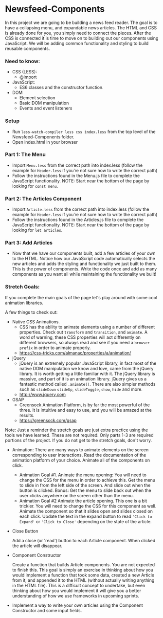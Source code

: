 # Newsfeed-Components

In this project we are going to be building a news feed reader. The goal is to have a collapsing menu, and expandable news articles. The HTML and CSS is already done for you, you simply need to connect the pieces. After the CSS is connected it is time to move on to building out our components using JavaScript. We will be adding common functionality and styling to build reusable components.

### Need to know:

- CSS (LESS):
  - @import
- JavaScript:
  - ES6 classes and the constructor function.
- DOM
  - Element selection
  - Basic DOM manipulation
  - Events and event listeners

### Setup

- Run `less-watch-compiler less css index.less` from the top level of the Newsfeed-Components folder.
- Open index.html in your browser

### Part 1: The Menu

- Import `Menu.less` from the correct path into index.less (follow the example for `Header.less` if you’re not sure how to write the correct path)
- Follow the instructions found in the Menu.js file to complete the JavaScript functionality. NOTE: Start near the bottom of the page by looking for `const menu`.

### Part 2: The Articles Component

- Import `Article.less` from the correct path into index.less (follow the example for `Header.less` if you’re not sure how to write the correct path)
- Follow the instructions found in the Articles.js file to complete the JavaScript functionality. NOTE: Start near the bottom of the page by looking for `let articles`.

### Part 3: Add Articles

- Now that we have our components built, add a few articles of your own to the HTML. Notice how our JavaScript code automatically selects the new articles and adds the styling and functionality we just built to them. This is the power of components. Write the code once and add as many components as you want all while maintaining the functionality we built!

### Stretch Goals:

If you complete the main goals of the page let's play around with some cool animation libraries.

A few things to check out:

- Native CSS Animations.
  - CSS has the ability to animate elements using a number of different properties. Check out `transform` and `transition`, and `animate`. A word of warning, these CSS properties will act differently on different browsers, so always read and see if you need a `browser prefix` in order to animate properly.
  - https://css-tricks.com/almanac/properties/a/animation/
- jQuery
  - jQuery is an extremely popular JavaScript library, in fact most of the native DOM manipulation we know and love, came from the jQuery library. It is worth getting a little familiar with it. The jQuery library is massive, and part of it is an animation library. jQuery gives us a fantastic method called `.animate()`. There are also simpler methods such as `slideDown` `slideUp`, `slideToggle`, `show`, `hide` and more.
  - http://www.jquery.com
- GSAP
  - Greensock Animation Platform, is by far the most powerful of the three. It is intuitive and easy to use, and you will be amazed at the results.
  - https://greensock.com/gsap

Note: Just a reminder the stretch goals are just extra practice using the tools we have learned. These are not required. Only parts 1-3 are required portions of the project. If you do not get to the stretch goals, don't worry.

- Animation: There are many ways to animate elements on the screen corresponding to user interactions. Read the documentation of the animation platform of your choice. Animate all of the components on click.

  - Animation Goal #1. Animate the menu opening: You will need to change the CSS for the menu in order to achieve this. Get the menu to slide in from the left side of the screen. And slide out when the button is clicked. Bonus: Get the menu to slide back out when the user clicks anywhere on the screen other than the menu.
  - Animation Goal #2 Animate the article opening. This one is a bit trickier. You will need to change the CSS for this component as well. Animate the component so that it slides open and slides closed on each click. Update the text in the expand button to read `'Click to Expand'` or `'Click to Close'` depending on the state of the article.

- Close Button

  Add a close (or 'read') button to each Article component. When clicked the article will disappear.

- Component Constructor

  Create a function that builds Article components. You are not expected to finish this. This goal is simply an exercise in thinking about how you would implement a function that took some data, created a new Article from it, and appended it to the HTML (without actually writing anything in the HTML file). This is a difficult concept to undertake, but even thinking about how you would implement it will give you a better understanding of how we use frameworks in upcoming sprints.

- Implement a way to write your own articles using the Component Constructor and some input fields.
